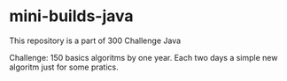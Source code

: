 # mini-builds-java

This repository is a part of 300 Challenge Java

Challenge: 150 basics algoritms by one year.
Each two days a simple new algoritm just for some pratics.
